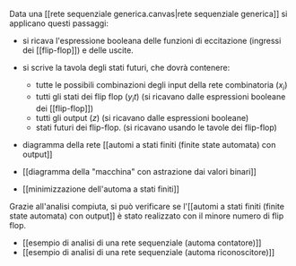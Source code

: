 Data una [[rete sequenziale generica.canvas|rete sequenziale generica]] si applicano questi passaggi:
- si ricava l'espressione booleana delle funzioni di eccitazione (ingressi dei [[flip-flop]]) e delle uscite.
- si scrive la tavola degli stati futuri, che dovrà contenere:
	- tutte le possibili combinazioni degli input della rete combinatoria ($x_{i}$)
	- tutti gli stati dei flip flop ($y_{i}{t}$) (si ricavano dalle espressioni booleane dei [[flip-flop]])
	- tutti gli output ($z$) (si ricavano dalle espressioni booleane)
	- stati futuri dei flip-flop. (si ricavano usando le tavole dei flip-flop)



- diagramma della rete [[automi a stati finiti (finite state automata) con output]]
- [[diagramma della "macchina" con astrazione dai valori binari]]
- [[minimizzazione dell'automa a stati finiti]]

Grazie all'analisi compiuta, si può verificare se l'[[automi a stati finiti (finite state automata) con output]] è stato realizzato con il minore numero di flip flop.

- [[esempio di analisi di una rete sequenziale (automa contatore)]]
- [[esempio di analisi di una rete sequenziale (automa riconoscitore)]]
